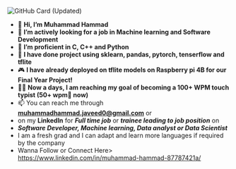 ![GitHub Card (Updated)](https://github.com/MuhammadHammad-git/MuhammadHammad-git/assets/74261526/2ab16487-9fdc-4a41-be68-ba082533aee5)
- 👋 **Hi, I’m Muhammad Hammad**
- 👀 **I’m actively looking for a job in Machine learning and Software Development**
- 🌱 **I’m proficient in C, C++ and Python**
- 💞️ **I have done project using sklearn, pandas, pytorch, tenserflow and tflite**
- 🎮 **I have already deployed on tflite models on Raspberry pi 4B for our Final Year Project!**
- 🏃‍♂️ **Now a days, I am reaching my goal of becoming a 100+ WPM touch typist (50+ wpm🤩 now)**
- 📫 You can reach me through **muhammadhammad.javeed0@gmail.com** or
- on my **LinkedIn** for **_Full time job_** or **_trainee leading to job position_** on 
- **_Software Developer, Machine learning, Data analyst or Data Scientist_**
- I am a fresh grad and I can adapt and learn more languages if required by the company
- Wanna Follow or Connect Here> https://www.linkedin.com/in/muhammad-hammad-87787421a/

<!---
MuhammadHammad-git/MuhammadHammad-git is a ✨ special ✨ repository because its `README.md` (this file) appears on your GitHub profile.
You can click the Preview link to take a look at your changes.
--->
